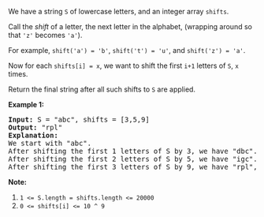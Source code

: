<div><p>We have a string <code>S</code> of lowercase letters, and an integer array <code>shifts</code>.</p>

<p>Call the <em>shift</em> of a letter, the next letter in the alphabet, (wrapping around so that <code>'z'</code> becomes <code>'a'</code>).&nbsp;</p>

<p>For example, <code>shift('a') = 'b'</code>, <code>shift('t') = 'u'</code>, and <code>shift('z') = 'a'</code>.</p>

<p>Now for each <code>shifts[i] = x</code>, we want to shift the first <code>i+1</code>&nbsp;letters of <code>S</code>, <code>x</code> times.</p>

<p>Return the final string&nbsp;after all such shifts to <code>S</code> are applied.</p>

<p><strong>Example 1:</strong></p>

<pre><strong>Input: </strong>S = "abc", shifts = [3,5,9]
<strong>Output: </strong>"rpl"
<strong>Explanation: </strong>
We start with "abc".
After shifting the first 1 letters of S by 3, we have "dbc".
After shifting the first 2 letters of S by 5, we have "igc".
After shifting the first 3 letters of S by 9, we have "rpl", the answer.
</pre>

<p><strong>Note:</strong></p>

<ol>
	<li><code>1 &lt;= S.length = shifts.length &lt;= 20000</code></li>
	<li><code>0 &lt;= shifts[i] &lt;= 10 ^ 9</code></li>
</ol>
</div>